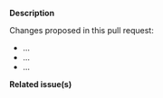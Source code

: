 <!--   Thank you for your contribution. Before you submit the pull request:
1. Follow contributing guidelines, templates, the recommended Git workflow, and any related documentation.
2. Read and submit the required Contributor Licence Agreements (https://github.com/kyma-project/community/blob/main/CONTRIBUTING.md#agreements-and-licenses).
3. Test your changes and attach their results to the pull request.
4. Update the relevant documentation.
If the pull request requires a decision, follow the [decision-making process](https://github.com/kyma-project/community/blob/main/governance.md) and replace the PR template with the [decision record template](https://github.com/kyma-project/community/blob/main/.github/ISSUE_TEMPLATE/decision-record.md).
-->

**Description**

Changes proposed in this pull request:

- ...
- ...
- ...

**Related issue(s)**
<!-- If you refer to a particular issue, provide its number. For example, `Resolves #123`, `Fixes #43`, or `See also #33`. -->